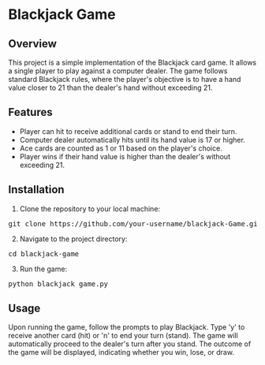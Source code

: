 <!DOCTYPE html>
<html lang="en">
<head>
<meta charset="UTF-8">
<meta name="viewport" content="width=device-width, initial-scale=1.0"><!DOCTYPE html>
<html lang="en">
<head>
<meta charset="UTF-8">
<meta name="viewport" content="width=device-width, initial-scale=1.0">

</head>
<body>

<h1>Blackjack Game</h1>

<h2>Overview</h2>
<p>This project is a simple implementation of the Blackjack card game. It allows a single player to play against a computer dealer. The game follows standard Blackjack rules, where the player's objective is to have a hand value closer to 21 than the dealer's hand without exceeding 21.</p>

<h2>Features</h2>
<ul>
  <li>Player can hit to receive additional cards or stand to end their turn.</li>
  <li>Computer dealer automatically hits until its hand value is 17 or higher.</li>
  <li>Ace cards are counted as 1 or 11 based on the player's choice.</li>
  <li>Player wins if their hand value is higher than the dealer's without exceeding 21.</li>
</ul>

<h2>Installation</h2>
<ol>
  <li>Clone the repository to your local machine:</li>
</ol>
<pre>
git clone https://github.com/your-username/blackjack-Game.git
</pre>

<ol start="2">
  <li>Navigate to the project directory:</li>
</ol>
<pre>
cd blackjack-game
</pre>

<ol start="3">
  <li>Run the game:</li>
</ol>
<pre>
python blackjack_game.py
</pre>

<h2>Usage</h2>
<p>Upon running the game, follow the prompts to play Blackjack. Type 'y' to receive another card (hit) or 'n' to end your turn (stand). The game will automatically proceed to the dealer's turn after you stand. The outcome of the game will be displayed, indicating whether you win, lose, or draw.</p>

</body>
</html>



</head>
